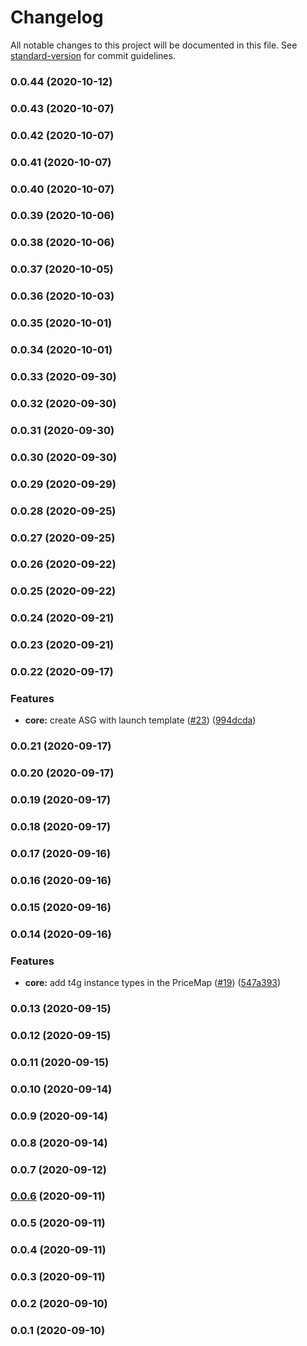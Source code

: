 # Changelog

All notable changes to this project will be documented in this file. See [standard-version](https://github.com/conventional-changelog/standard-version) for commit guidelines.

### 0.0.44 (2020-10-12)

### 0.0.43 (2020-10-07)

### 0.0.42 (2020-10-07)

### 0.0.41 (2020-10-07)

### 0.0.40 (2020-10-07)

### 0.0.39 (2020-10-06)

### 0.0.38 (2020-10-06)

### 0.0.37 (2020-10-05)

### 0.0.36 (2020-10-03)

### 0.0.35 (2020-10-01)

### 0.0.34 (2020-10-01)

### 0.0.33 (2020-09-30)

### 0.0.32 (2020-09-30)

### 0.0.31 (2020-09-30)

### 0.0.30 (2020-09-30)

### 0.0.29 (2020-09-29)

### 0.0.28 (2020-09-25)

### 0.0.27 (2020-09-25)

### 0.0.26 (2020-09-22)

### 0.0.25 (2020-09-22)

### 0.0.24 (2020-09-21)

### 0.0.23 (2020-09-21)

### 0.0.22 (2020-09-17)


### Features

* **core:** create ASG with launch template ([#23](https://github.com/aws-samples/aws-cdk-for-k3scluster/issues/23)) ([994dcda](https://github.com/aws-samples/aws-cdk-for-k3scluster/commit/994dcda5d8f9ea98fc6bffc14f0162eb0b582b83))

### 0.0.21 (2020-09-17)

### 0.0.20 (2020-09-17)

### 0.0.19 (2020-09-17)

### 0.0.18 (2020-09-17)

### 0.0.17 (2020-09-16)

### 0.0.16 (2020-09-16)

### 0.0.15 (2020-09-16)

### 0.0.14 (2020-09-16)


### Features

* **core:** add t4g instance types in the PriceMap ([#19](https://github.com/aws-samples/aws-cdk-for-k3scluster/issues/19)) ([547a393](https://github.com/aws-samples/aws-cdk-for-k3scluster/commit/547a3935e53aeb73a7820e371d84f39b02063e39))

### 0.0.13 (2020-09-15)

### 0.0.12 (2020-09-15)

### 0.0.11 (2020-09-15)

### 0.0.10 (2020-09-14)

### 0.0.9 (2020-09-14)

### 0.0.8 (2020-09-14)

### 0.0.7 (2020-09-12)

### [0.0.6](https://github.com/aws-samples/aws-cdk-for-k3scluster/compare/v0.0.5...v0.0.6) (2020-09-11)

### 0.0.5 (2020-09-11)

### 0.0.4 (2020-09-11)

### 0.0.3 (2020-09-11)

### 0.0.2 (2020-09-10)

### 0.0.1 (2020-09-10)
